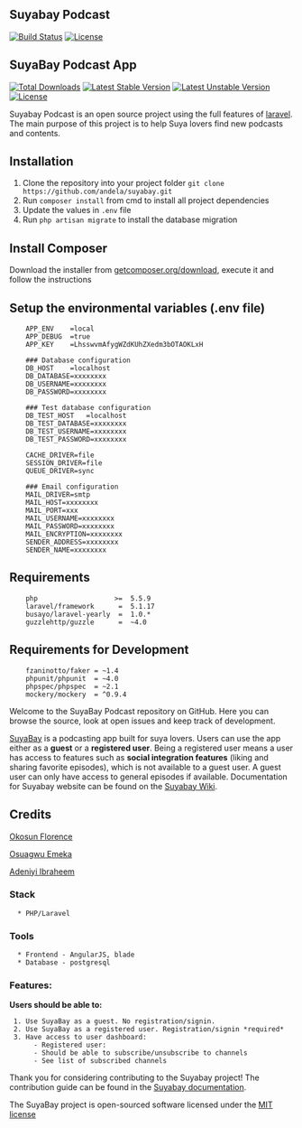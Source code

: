 ## Suyabay Podcast

[![Build Status](https://travis-ci.org/andela/suyabay.svg)](https://travis-ci.org/andela/suyabay)
[![License](http://img.shields.io/:license-mit-blue.svg)](https://github.com/andela/suyabay/blob/staging/LICENSE.md)

## SuyaBay Podcast App

[![Total Downloads](https://poser.pugx.org/laravel/framework/d/total.svg)](https://packagist.org/packages/laravel/framework)
[![Latest Stable Version](https://poser.pugx.org/laravel/framework/v/stable.svg)](https://packagist.org/packages/laravel/framework)
[![Latest Unstable Version](https://poser.pugx.org/laravel/framework/v/unstable.svg)](https://packagist.org/packages/laravel/framework)
[![License](https://poser.pugx.org/laravel/framework/license.svg)](https://packagist.org/packages/laravel/framework)

Suyabay Podcast is an open source project using the full features of [laravel](http://laravel.com/). The main purpose of this project is to help Suya lovers find new podcasts and contents.

## Installation
1. Clone the repository into your project folder
        `git clone https://github.com/andela/suyabay.git`
2. Run `composer install` from cmd to install all project dependencies
3. Update the values in `.env` file
4. Run ```php artisan migrate``` to install the database migration

## Install Composer
Download the installer from [getcomposer.org/download](https://getcomposer.org/doc/00-intro.md), execute it and follow the instructions

## Setup the environmental variables (.env file)

        APP_ENV    =local
        APP_DEBUG  =true
        APP_KEY    =LhsswvmAfygWZdKUhZXedm3bOTAOKLxH

        ### Database configuration
        DB_HOST    =localhost
        DB_DATABASE=xxxxxxxx
        DB_USERNAME=xxxxxxxx
        DB_PASSWORD=xxxxxxxx

        ### Test database configuration
        DB_TEST_HOST   =localhost
        DB_TEST_DATABASE=xxxxxxxx
        DB_TEST_USERNAME=xxxxxxxx
        DB_TEST_PASSWORD=xxxxxxxx

        CACHE_DRIVER=file
        SESSION_DRIVER=file
        QUEUE_DRIVER=sync

        ### Email configuration
        MAIL_DRIVER=smtp
        MAIL_HOST=xxxxxxxx
        MAIL_PORT=xxx
        MAIL_USERNAME=xxxxxxxx
        MAIL_PASSWORD=xxxxxxxx
        MAIL_ENCRYPTION=xxxxxxxx
        SENDER_ADDRESS=xxxxxxxx
        SENDER_NAME=xxxxxxxx

## Requirements

        php                   >=  5.5.9
        laravel/framework      =  5.1.17
        busayo/laravel-yearly  =  1.0.*
        guzzlehttp/guzzle      =  ~4.0

## Requirements for Development

        fzaninotto/faker = ~1.4
        phpunit/phpunit  = ~4.0
        phpspec/phpspec  = ~2.1
        mockery/mockery  = ^0.9.4

Welcome to the SuyaBay Podcast repository on GitHub. Here you can browse the source, look at open issues and keep track of development.

[SuyaBay](https://www.suyabay.com) is a podcasting app built for suya lovers. Users can use the app either as a **guest** or a **registered user**. Being a registered user means a user has access to features such as **social integration features** (liking and sharing favorite episodes), which is not available to a guest user. A guest user can only have access to general episodes if available. Documentation for Suyabay website can be found on the [Suyabay Wiki](https://github.com/andela/suyabay/wiki).

## Credits
[Okosun Florence](https://github.com/andela-fokosun)

[Osuagwu Emeka](https://github.com/andela-eosuagwu)

[Adeniyi Ibraheem](https://github.com/andela-iadeniyi)


### Stack
      * PHP/Laravel


### Tools
      * Frontend - AngularJS, blade
      * Database - postgresql

### Features:
**Users should be able to:**
     
     1. Use SuyaBay as a guest. No registration/signin.
     2. Use SuyaBay as a registered user. Registration/signin *required*
     3. Have access to user dashboard:
          - Registered user:
          - Should be able to subscribe/unsubscribe to channels
          - See list of subscribed channels
     

Thank you for considering contributing to the Suyabay project! The contribution guide can be found in the [Suyabay documentation](https://github.com/andela/suyabay/wiki/contributions).

The SuyaBay project is open-sourced software licensed under the [MIT license](http://opensource.org/licenses/MIT)
